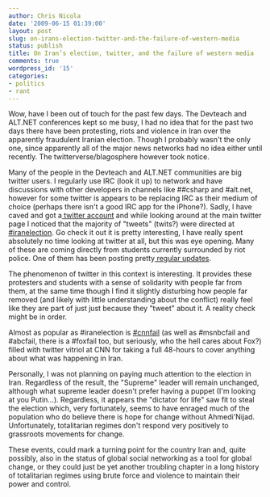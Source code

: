 ```yaml
---
author: Chris Nicola
date: '2009-06-15 01:39:00'
layout: post
slug: on-irans-election-twitter-and-the-failure-of-western-media
status: publish
title: On Iran’s election, twitter, and the failure of western media
comments: true
wordpress_id: '15'
categories:
- politics
- rant
---
```


Wow, have I been out of touch for the past few days. The Devteach and ALT.NET conferences kept so me busy,  I had no idea that for the past two days there have been protesting, riots and violence in Iran over the apparently fraudulent Iranian election.  Though I probably wasn't the only one, since apparently all of the major news networks had no idea either until recently.  The twitterverse/blagosphere however took notice.

<!--more-->

Many of the people in the Devteach and ALT.NET communities are big twitter users.  I regularly use IRC (look it up) to network and have discussions with other developers in channels like ##csharp and #alt.net, however for some twitter is appears to be replacing IRC as their medium of choice (perhaps there isn't a good IRC app for the iPhone?).  Sadly, I have caved and got a[ twitter account][1] and while looking around at the main twitter page I noticed that the majority of "tweets" (twits?) were directed at  [#iranelection][2].  Go check it out it is pretty interesting, I have really spent absolutely no time looking at twitter at all, but this was eye opening.  Many of these are coming directly from students currently surrounded by riot police.  One of them has been posting pretty[ regular updates][3].

The phenomenon of twitter in this context is interesting.  It provides these protesters and students with a sense of solidarity with people far from them, at the same time though I find it slightly disturbing how people far removed (and likely with little understanding about the conflict) really feel like they are part of just just because they "tweet" about it.  A reality check might be in order.

Almost as popular as #iranelection is [#cnnfail][4] (as well as #msnbcfail and #abcfail, there is a #foxfail too, but seriously, who the hell cares about Fox?) filled with twitter vitriol at CNN for taking a full 48-hours to cover anything about what was happening in Iran.

Personally, I was not planning on paying much attention to the election in Iran.  Regardless of the result, the "Supreme" leader will remain unchanged, although what supreme leader doesn't prefer having a puppet (I'm looking at you Putin...).  Regardless, it appears the "dictator for life" saw fit to steal the election which, very fortunately, seems to have enraged much of the population who do believe there is hope for change without Ahmedi'Nijad.  Unfortunately, totalitarian regimes don't respond very positively to grassroots movements for change.

These events, could mark a turning point for the country Iran and, quite possibly, also in the status of global social networking as a tool for global change, or they could just be yet another troubling chapter in a long history of totalitarian regimes using brute force and violence to maintain their power and control.

   [1]: http://twitter.com/LucisFerre
   [2]: http://twitter.com/#!/search/%23iranelection?q=%23iranelection
   [3]: http://twitter.com/Change_for_Iran
   [4]: http://twitter.com/#!/search/%23cnnfail?q=%23cnnfail

